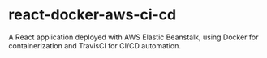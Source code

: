 # react-docker-aws-ci-cd
A React application deployed with AWS Elastic Beanstalk, using Docker for containerization and TravisCI for CI/CD automation.
